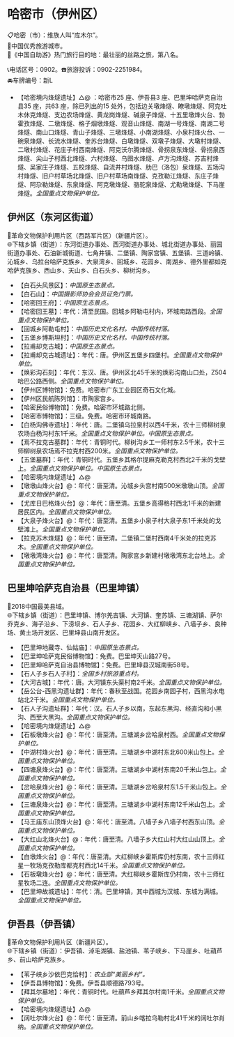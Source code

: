 # 哈密市（伊州区）  
📋哈密（市）：维族人叫“库木尔”。  
🏅中国优秀旅游城市。   
🧾《中国自助游》热门旅行目的地：最壮丽的丝路之旅，第八名。   
  
📞电话区号：0902。☎️旅游投诉：0902-2251984。   
🚘车牌编号：新L  

* 【哈密境内烽燧遗址】△@ ：哈密市25 座、伊吾县3 座、巴里坤哈萨克自治县35 座，共63 座，除已列出的15 处外，包括边关墩烽燧、瞭墩烽燧、阿克吐木休克烽燧、支边农场烽燧、黄龙岗烽燧、碱泉子烽燧、十五里墩烽火台、勃霍孜烽燧、二墩烽燧、格子烟墩烽燧、观音山烽燧、南湖一号烽燧、南湖二号烽燧、南山口烽燧、青山子烽燧、三墩烽燧、小南湖烽燧、小泉村烽火台、一碗泉烽燧、长流水烽燧、奎苏台烽燧、白墩烽燧、双墩子烽燧、大墩村烽燧、二墩村烽燧、花庄子村西南烽燧、阿克沃尔腾烽燧、骨拐泉东烽燧、骨拐泉西烽燧、尖山子村西北烽燧、六村烽燧、乌图水烽燧、卢方沟烽燧、苏吉村烽燧、吴家庄子烽燧、五校烽燧、自流井村烽燧、肋巴（洛包）泉烽燧、五场沟村烽燧、旧户村草场北烽燧、旧户村草场南烽燧、克孜勒江烽燧、东庄子烽燧、阿尕勒烽燧、东泉烽燧、阿克墩烽燧、骆驼泉烽燧、尤勒墩烽燧、下马崖烽燧。*全国重点文物保护单位。*  

## 伊州区（东河区街道）  
🚩革命文物保护利用片区（西路军片区）（新疆片区）。   
🌐下辖乡镇（街道）：东河街道办事处、西河街道办事处、城北街道办事处、丽园街道办事处、石油新城街道、七角井镇、二堡镇、陶家宫镇、五堡镇、三道岭镇、沁城乡、乌拉台哈萨克族乡、大泉湾乡、回城乡、花园乡、南湖乡、德外里都如克哈萨克族乡、西山乡、天山乡、白石头乡、柳树沟乡。   
  
* 【白石头风景区】：*中国原生态景点。*  
* 【白石山】：*中国摄影师协会会员证免门票。*  
* 【哈密回王府】：*中国原生态景点。*  
* 【哈密回王墓】：年代：清至民国。回城乡阿勒屯村内，环城南路西段。*全国重点文物保护单位。*  
* 【回城乡阿勒屯村】：*中国历史文化名村。中国传统村落。*  
* 【五堡乡博斯坦村】：*中国历史文化名村。中国传统村落。*  
* 【拉甫却克古城】：*中国原生态景点。*  
* 【拉甫却克古城遗址】：年代：唐。伊州区五堡乡四堡村。*全国重点文物保护单位。*  
* 【焕彩沟石刻】：年代：东汉、唐。伊州区北45千米的焕彩沟南山口处，Z504 哈巴公路西侧。*全国重点文物保护单位。*  
* 【伊州区博物馆】：免费。哈密市广东工业园区奇石文化城。   
* 【伊州区民航陈列馆】：市陶家宫乡。   
* 【哈密民俗博物馆】：免费。哈密市环城路北侧。   
* 【哈密市博物馆】：三级。免费。哈密市环城南路。   
* 【白杨沟佛寺遗址】：年代：唐。二堡镇乌拉泉村以西4千米，农十三师柳树泉农场白杨沟村东1千米。*全国重点文物保护单位。中国原生态景点。*  
* 【焉不拉克古墓群】：年代：青铜时代。柳树沟乡工一师村东2.5千米，农十三师柳树泉农场焉不拉克村西200米。*全国重点文物保护单位。*  
* 【五堡墓群】：年代：青铜时代。五堡乡其格尔提麻克勒克村西北2千米的戈壁上。*全国重点文物保护单位。中国原生态景点。*  
* 【哈密境内烽燧遗址】△@  
* 【墩墩山烽火台】@：年代：唐至清。沁城乡头宫村南500米墩墩山顶。*全国重点文物保护单位。*  
* 【尤库日巴格烽火台】@：年代：唐至清。五堡乡高得格村西北1千米的新建居民区内。*全国重点文物保护单位。*  
* 【大泉子烽火台】@：年代：唐至清。五堡乡小泉子村大泉子东1千米处的戈壁滩上。*全国重点文物保护单位。*  
* 【拉克苏木烽燧】@：年代：唐至清。二堡镇二堡村西南4千米处的拉克苏木。*全国重点文物保护单位。*  
* 【墩墩湾烽火台】@：年代：唐至清。陶家宮乡新建村墩墩湾东北台地上。*全国重点文物保护单位。*  

## 巴里坤哈萨克自治县（巴里坤镇）  
🏅2018中国最美县域。   
🌐下辖乡镇（街道）：巴里坤镇、博尔羌吉镇、大河镇、奎苏镇、三塘湖镇、萨尔乔克乡、海子沿乡、下涝坝乡、石人子乡、花园乡、大红柳峡乡、八墙子乡、良种场、黄土场开发区、巴里坤县山南开发区。   
  
* 【巴里坤地藏寺、仙姑庙】：*中国原生态景点。*  
* 【巴里坤哈萨克民俗博物馆】：免费。巴里坤天山路27号。   
* 【巴里坤哈萨克自治县博物馆】：免费。巴里坤县汉城南街58号。   
* 【石人子乡石人子村】：*全国乡村旅游重点村。*  
* 【大河古城】：年代：唐。大河镇东头渠村南2千米。*全国重点文物保护单位。*  
* 【岳公台-西黑沟遗址群】：年代：春秋至战国。花园乡南园子村，西黑沟水电站北2千米。*全国重点文物保护单位。*  
* 【石人子沟遗址群】：年代：汉。石人子乡以南，东起东黑沟、经直沟和小黑沟、西至大黑沟。*全国重点文物保护单位。*  
* 【哈密境内烽燧遗址】△@  
* 【石板墩烽火台】@：年代：唐至清。三塘湖乡岔哈泉村西。*全国重点文物保护单位。*  
* 【中湖村烽火台】@：年代：唐至清。三塘湖乡中湖村东北600米山包上。*全国重点文物保护单位。*  
* 【四塘泉烽火台】@：年代：唐至清。三塘湖乡中湖村东南20千米山包上。*全国重点文物保护单位。*  
* 【岔哈泉烽火台】@：年代：唐至清。三塘湖乡岔哈泉村东1.5千米山包上。*全国重点文物保护单位。*  
* 【三塘泉烽火台】@：年代：唐至清。三塘湖乡中湖村东南12千米山包上。*全国重点文物保护单位。*  
* 【马王庙东山顶烽火台】@：年代：唐至清。八墙子乡八墙子村西东山顶。*全国重点文物保护单位。*  
* 【大红山北烽火台】@：年代：唐至清。八墙子乡大红山村大红山山顶上。*全国重点文物保护单位。*  
* 【白墩烽火台】@：年代：唐至清。大红柳峡乡霍斯库仍村东南，农十三师红星一牧场克孜勒库都克村西北14千米。*全国重点文物保护单位。*  
* 【石板墩烽火台】@：年代：唐至清。大红柳峡乡霍斯库仍村南，农十三师红星牧场二连。*全国重点文物保护单位。*  
* 【巴里坤故城遗址】：年代：清。巴里坤镇，其中西城为汉城、东城为满城。*全国重点文物保护单位。*  
  
## 伊吾县（伊吾镇）  
🚩革命文物保护利用片区（新疆片区）。   
🌐下辖乡镇（街道）：伊吾镇、淖毛湖镇、盐池镇、苇子峡乡、下马崖乡、吐葫芦乡、前山哈萨克族乡。   
  
* 【苇子峡乡沙依巴克恰村】：*农业部“美丽乡村”。*  
* 【伊吾县博物馆】：免费。伊吾县顺德路793号。   
* 【拜其尔墓地】：年代：青铜时代。吐葫芦乡拜其尔村南1千米。*全国重点文物保护单位。*  
* 【哈密境内烽燧遗址】△@  
* 【阔吐尔烽火台】@：年代：唐至清。前山乡喀拉乌勒村北41千米的阔吐尔肖纳。*全国重点文物保护单位。*  